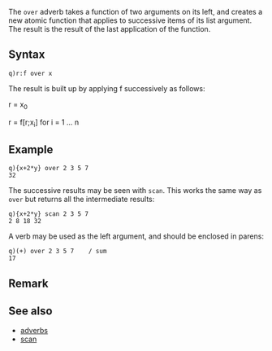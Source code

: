 The `over` adverb takes a function of two arguments on its left, and creates a new atomic function that applies to successive items of its list argument. The result is the result of the last application of the function.

Syntax
------

    q)r:f over x

The result is built up by applying f successively as follows:

  
  
r = x<sub>0</sub>

r = f\[r;x<sub>i</sub>\] for i = 1 ... n

Example
-------

    q){x+2*y} over 2 3 5 7
    32

The successive results may be seen with `scan`. This works the same way as `over` but returns all the intermediate results:

    q){x+2*y} scan 2 3 5 7
    2 8 18 32

A verb may be used as the left argument, and should be enclosed in parens:

    q)(+) over 2 3 5 7    / sum
    17

Remark
------

See also
--------

-   [adverbs](Reference/Adverb "wikilink")
-   [scan](Reference/scan "wikilink")

